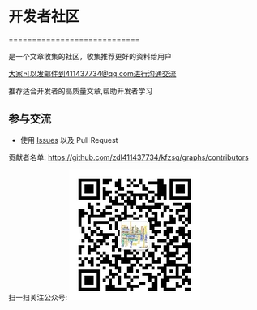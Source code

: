 # 开发者社区
============================

是一个文章收集的社区，收集推荐更好的资料给用户

大家可以发邮件到411437734@qq.com进行沟通交流

推荐适合开发者的高质量文章,帮助开发者学习

## 参与交流

* 使用 [Issues](https://github.com/zdl411437734/kfzsq/issues/) 以及 Pull Request

贡献者名单: https://github.com/zdl411437734/kfzsq/graphs/contributors

扫一扫关注公众号:
![公众号](./imgs/kfzsq_wx.jpg)
